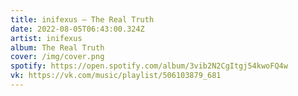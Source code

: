 ```yaml
---
title: inifexus — The Real Truth
date: 2022-08-05T06:43:00.324Z
artist: inifexus
album: The Real Truth
cover: /img/cover.png
spotify: https://open.spotify.com/album/3vib2N2CgItgj54kwoFQ4w
vk: https://vk.com/music/playlist/506103879_681
---
```

